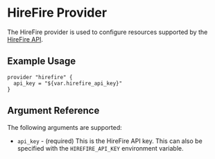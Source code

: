 # HireFire Provider

The HireFire provider is used to configure resources supported by the
[HireFire API].

[HireFire API]: https://docs.hirefire.io/

## Example Usage

```hcl
provider "hirefire" {
  api_key = "${var.hirefire_api_key}"
}
```

## Argument Reference

The following arguments are supported:

- `api_key` - (required) This is the HireFire API key. This can also be
  specified with the `HIREFIRE_API_KEY` environment variable.
